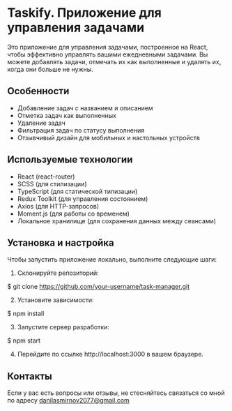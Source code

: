# Taskify. Приложение для управления задачами

Это приложение для управления задачами, построенное на React, чтобы эффективно управлять вашими ежедневными задачами. Вы можете добавлять задачи, отмечать их как выполненные и удалять их, когда они больше не нужны.

## Особенности

- Добавление задач с названием и описанием
- Отметка задач как выполненных
- Удаление задач
- Фильтрация задач по статусу выполнения
- Отзывчивый дизайн для мобильных и настольных устройств

## Используемые технологии

- React (react-router)
- SCSS (для стилизации)
- TypeScript (для статической типизации)
- Redux Toolkit (для управления состоянием)
- Axios (для HTTP-запросов)
- Moment.js (для работы со временем)
- Локальное хранилище (для сохранения данных между сеансами)

## Установка и настройка

Чтобы запустить приложение локально, выполните следующие шаги:

1. Склонируйте репозиторий:

$   git clone https://github.com/your-username/task-manager.git
   
2. Установите зависимости:

$   npm install
   
3. Запустите сервер разработки:

$   npm start
   
4. Перейдите по ссылке http://localhost:3000 в вашем браузере.

## Контакты

Если у вас есть вопросы или отзывы, не стесняйтесь связаться со мной по адресу danilasmirnov2077@gmail.com
